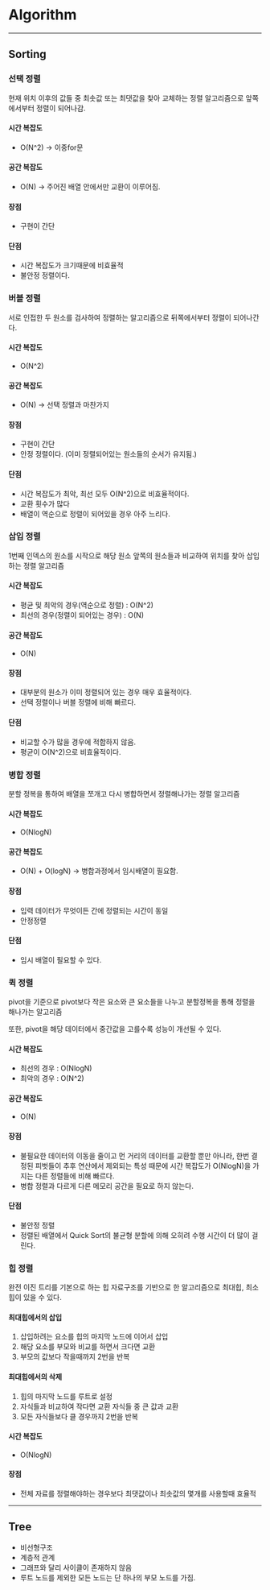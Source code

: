 # Algorithm

----

## Sorting

### 선택 정렬

현재 위치 이후의 값들 중 최솟값 또는 최댓값을 찾아 교체하는 정렬 알고리즘으로 앞쪽에서부터 정렬이 되어나감.

#### 시간 복잡도 

- O(N^2) -> 이중for문

#### 공간 복잡도

- O(N) -> 주어진 배열 안에서만 교환이 이루어짐.

#### 장점

- 구현이 간단

#### 단점

- 시간 복잡도가 크기때문에 비효율적
- 불안정 정렬이다.



### 버블 정렬

서로 인접한 두 원소를 검사하여 정렬하는 알고리즘으로 뒤쪽에서부터 정렬이 되어나간다.

#### 시간 복잡도

- O(N^2)

#### 공간 복잡도

- O(N) -> 선택 정렬과 마찬가지

#### 장점

- 구현이 간단
- 안정 정렬이다. (이미 정렬되어있는 원소들의 순서가 유지됨.)

#### 단점

- 시간 복잡도가 최악, 최선 모두 O(N^2)으로 비효율적이다.
- 교환 횟수가 많다
- 배열이 역순으로 정렬이 되어있을 경우 아주 느리다.



### 삽입 정렬

1번째 인덱스의 원소를 시작으로 해당 원소 앞쪽의 원소들과 비교하여 위치를 찾아 삽입하는 정렬 알고리즘

#### 시간 복잡도

- 평균 및 최악의 경우(역순으로 정렬) : O(N^2)
- 최선의 경우(정렬이 되어있는 경우) : O(N)

#### 공간 복잡도

- O(N)

#### 장점

- 대부분의 원소가 이미 정렬되어 있는 경우 매우 효율적이다.
- 선택 정렬이나 버블 정렬에 비해 빠르다.

#### 단점

- 비교할 수가 많을 경우에 적합하지 않음.
- 평균이 O(N^2)으로 비효율적이다.



### 병합 정렬

분할 정복을 통하여 배열을 쪼개고 다시 병합하면서 정렬해나가는 정렬 알고리즘

#### 시간 복잡도

- O(NlogN)

#### 공간 복잡도

- O(N) + O(logN) -> 병합과정에서 임시배열이 필요함.

#### 장점

- 입력 데이터가 무엇이든 간에 정렬되는 시간이 동일
- 안정정렬

#### 단점

- 임시 배열이 필요할 수 있다.



### 퀵 정렬

pivot을 기준으로 pivot보다 작은 요소와 큰 요소들을 나누고 분할정복을 통해 정렬을 해나가는 알고리즘

또한, pivot을 해당 데이터에서 중간값을 고를수록 성능이 개선될 수 있다.

#### 시간 복잡도

- 최선의 경우 : O(NlogN)
- 최악의 경우 : O(N^2)

#### 공간 복잡도

- O(N)

#### 장점

- 불필요한 데이터의 이동을 줄이고 먼 거리의 데이터를 교환할 뿐만 아니라, 한번 결정된 피벗들이 추후 연산에서 제외되는 특성 때문에 시간 복잡도가 O(NlogN)을 가지는 다른 정렬들에 비해 빠르다.
- 병합 정렬과 다르게 다른 메모리 공간을 필요로 하지 않는다.

#### 단점

- 불안정 정렬
- 정렬된 배열에서 Quick Sort의 불균형 분할에 의해 오히려 수행 시간이 더 많이 걸린다.



### 힙 정렬

완전 이진 트리를 기본으로 하는 힙 자료구조를 기반으로 한 알고리즘으로 최대힙, 최소힙이 있을 수 있다.

#### 최대힙에서의 삽입

1. 삽입하려는 요소를 힙의 마지막 노드에 이어서 삽입
2. 해당 요소를 부모와 비교를 하면서 크다면 교환
3. 부모의 값보다 작을때까지 2번을 반복

#### 최대힙에서의 삭제

1. 힙의 마지막 노드를 루트로 설정
2. 자식들과 비교하여 작다면 교환 자식들 중 큰 값과 교환
3. 모든 자식들보다 클 경우까지 2번을 반복

#### 시간 복잡도

- O(NlogN)

#### 장점

- 전체 자료를 정렬해야하는 경우보다 최댓값이나 최솟값의 몇개를 사용할때 효율적

----

## Tree

- 비선형구조
- 계층적 관계
- 그래프와 달리 사이클이 존재하지 않음
- 루트 노드를 제외한 모든 노드는 단 하나의 부모 노드를 가짐.



